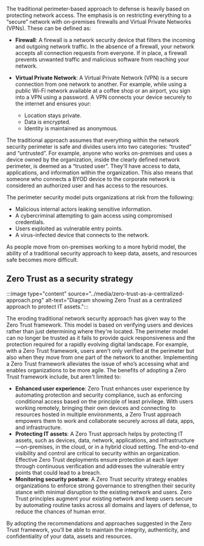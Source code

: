 The traditional perimeter-based approach to defense is heavily based on protecting network access. The emphasis is on restricting everything to a “secure” network with on-premises firewalls and Virtual Private Networks (VPNs). These can be defined as:

- **Firewall**: A firewall is a network security device that filters the incoming and outgoing network traffic. In the absence of a firewall, your network accepts all connection requests from everyone. If in place, a firewall prevents unwanted traffic and malicious software from reaching your network.
- **Virtual Private Network**: A Virtual Private Network (VPN) is a secure connection from one network to another. For example, while using a public Wi-Fi network available at a coffee shop or an airport, you sign into a VPN using a password. A VPN connects your device securely to the internet and ensures your:

  - Location stays private.
  - Data is encrypted.
  - Identity is maintained as anonymous.

The traditional approach assumes that everything within the network security perimeter is safe and divides users into two categories: “trusted” and “untrusted”. For example, anyone who works on-premises and uses a device owned by the organization, inside the clearly defined network perimeter, is deemed as a “trusted user”. They'll have access to data, applications, and information within the organization. This also means that someone who connects a BYOD device to the corporate network is considered an authorized user and has access to the resources.

The perimeter security model puts organizations at risk from the following:

- Malicious internal actors leaking sensitive information.
- A cybercriminal attempting to gain access using compromised credentials.
- Users exploited as vulnerable entry points.
- A virus-infected device that connects to the network.

As people move from on-premises working to a more hybrid model, the ability of a traditional security approach to keep data, assets, and resources safe becomes more difficult.

## Zero Trust as a security strategy

:::image type="content" source="../media/zero-trust-as-a-centralized-approach.png" alt-text="Diagram showing Zero Trust as a centralized approach to protect IT assets.":::

The eroding traditional network security approach has given way to the Zero Trust framework. This model is based on verifying users and devices rather than just determining where they're located. The perimeter model can no longer be trusted as it fails to provide quick responsiveness and the protection required for a rapidly evolving digital landscape. For example, with a Zero Trust framework, users aren't only verified at the perimeter but also when they move from one part of the network to another. Implementing a Zero Trust framework alleviates the issue of who’s accessing what and enables organizations to be more agile. The benefits of adopting a Zero Trust framework include, but aren't limited to:

- **Enhanced user experience**: Zero Trust enhances user experience by automating protection and security compliance, such as enforcing conditional access based on the principle of least privilege. With users working remotely, bringing their own devices and connecting to resources hosted in multiple environments, a Zero Trust approach empowers them to work and collaborate securely across all data, apps, and infrastructure.
- **Protecting IT assets**: A Zero Trust approach helps by protecting IT assets, such as devices, data, network, applications, and infrastructure—on-premises, in the cloud, or in a hybrid cloud setting. The end-to-end visibility and control are critical to security within an organization. Effective Zero Trust deployments ensure protection at each layer through continuous verification and addresses the vulnerable entry points that could lead to a breach.
- **Monitoring security posture**: A Zero Trust security strategy enables organizations to enforce strong governance to strengthen their security stance with minimal disruption to the existing network and users. Zero Trust principles augment your existing network and keep users secure by automating routine tasks across all domains and layers of defense, to reduce the chances of human error.

By adopting the recommendations and approaches suggested in the Zero Trust framework, you’ll be able to maintain the integrity, authenticity, and confidentiality of your data, assets and resources.
